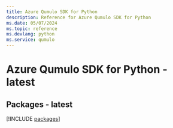```yaml
---
title: Azure Qumulo SDK for Python
description: Reference for Azure Qumulo SDK for Python
ms.date: 05/07/2024
ms.topic: reference
ms.devlang: python
ms.service: qumulo
---
```

# Azure Qumulo SDK for Python - latest
## Packages - latest
[!INCLUDE [packages](qumulo-index.md)]